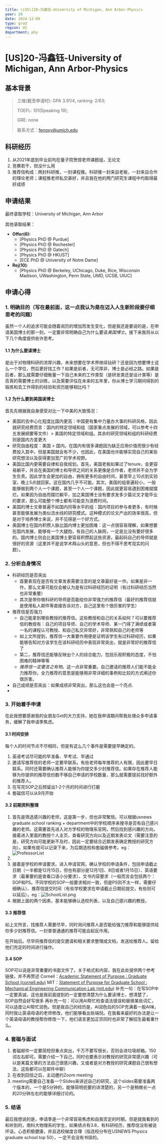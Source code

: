 ```yaml
---
title: \[US\]20-冯鑫钰-University of Michigan, Ann Arbor-Physics
year: 20
date: 2024-12-09
type: grad
region: US
department: phy
---
```


# \[US\]20-冯鑫钰-University of Michigan, Ann Arbor-Physics

## 基本背景

> 三维(截至申请时): GPA 3.91/4, ranking: 2/63;
>
> TOEFL: 101\(Speaking 19\);
>
> GRE: none
> 
> 联系方式：fengxy@umich.edu

## 科研经历
1. 从2021年底到毕业前均在量子院贺煜老师课题组，无论文
2. 竞赛若干，但没什么用
3. 推荐信构成：两封科研推，一封课程推。科研推一封来自老板，一封来自合作的理论老师；课程推老师私交甚好，并且我在他的两门研究生课程中均取得最好成绩
## 申请结果

最终录取学校：University of Michigan, Ann Arbor

其他录取结果：

* **Offer\(6\):**
  * \[Physics PhD @ Purdue\]
  * \[Physics PhD @ Rochester\]
  * \[Physics PhD @ Gatech\]
  * \[Physics PhD @ HKUST\]
  * \[ECE PhD @ University of Notre Dame\]
* **Rej\(10\)**:
  * \[Physics PhD @ Berkeley, UChicago, Duke, Rice, Wisconsin Madison, UWashington, Penn State, UMD, UCSB, UIUC\] 

## 申请心得

### 1. 明确目的（写在最前面，这一点我认为是在迈入人生新阶段要仔细思考的问题）
虽然一个人的追求可能会随着阅历的增加而发生变化，但是我还是要说的是，在申请美国博士的那一刻，一定要非常明确自己为什么要读*美国博士*。接下来我将从以下几个角度提供些许思考。
#### 1.1 为什么要读博士
是出于对物理科研的浓厚兴趣，未来想要在学术界继续钻研？还是因为想要博士这么一个学位，然后更好找工作？如果是前者，无可厚非，博士是必经之路。如果是后者，那么就需要仔细衡量一下自己未来的工作类型（是研发类还是设计类等）是否真的需要博士的训练，以及需要评估在未来的五年里，你从博士学习期间得到的锻炼和去工作得到的经验和资历能够相比吗？
#### 1.2 为什么要到美国读博士
首先先根据我自身感受对比一下中美的大致情况：
- 美国的去中心化程度比国内更高：中国更有集中力量办大事的科研风格，因此就研究经费而言：国内的特定领域和组（国家重点发展的领域，可以参考十四五发展纲要等文件）> 美国的特定领域和组。其余的研究领域和组的科研经费则是国内方差更大
- 研究自由程度：美国 > 国内。在国内有很多课题因为缺乏应用价值而很少有经费投入其中，但是美国就会有不少，也因此，在美国也许能够实现自己的某些研究想法以及获得更加宽广的学术视野。
- 美国比国内更需要自律和自我规划。首先，美国老板如果过了tenure，会更容易躺平，并且在美国的博士和导师之间的关系更像是合作者，老师并不会为学生负责。因此学生会更加的自由，拥有更多的自由时间，甚至早上10点到实验室，晚上5点就回家。这在国内几乎不可能。其次，美国的组普遍较小，一般能够做到两个人一个课题，甚至一个人一个课题，因此就更容易遇到困难就摆烂。如果因为自由而摆烂躺平，加之美国博士没有要求发多少篇论文才能毕业的要求，那么可能整个博士都有可能变为浪费时间。
- 美国的博士文章普遍不如国内同等水平的组：国内项目的参与者更多，有时候甚至能够发展为类似流水线的研究模式。这种模式的论文产出的效率很高，但是对于培养博士来说，并不见得是一个好方式。
- 美国博士在国内积攒人脉比国内博士更加困难：这一点很容易理解，如果想要在国内发展，能够有一个大腿抱，有自己的人脉网，一定是比没有要好很多的。国内博士则会比美国博士更容易积攒起这些资源，最起码自己的导师就是很好的资源（这里并不是说学术拜山头的意思，但也不得不思考现实的问题）。
### 2. 分析自身情况
- 科研经历是否突出
	- 首要表现在是否有文章发表需要注意的是文章最好是一作。如果是非一作，那么文章可能仅会被认为是有过科研经历的证明（有过科研经历当然也非常重要）
	- 其次是带你做科研的导师是否能给你非常强力的推荐信（最好的推荐信就是使用私人邮件等直接告诉对方，自己这里有个很厉害的学生）
- 推荐信是否强力
	- 自己能拿到哪些教授的推荐信。这些教授和自己的关系如何？可以要推荐信的教授有：自己的项目导师、自己的学术导师、某一门得了满绩或者第一名的课程认可教授、和自己私交非常好，非常熟知自己的老师等
	- 如上文所提到，推荐信一大重要作用便是证明该学生有过科研经历，如果能够告知对方该学生在该科研经历中表现非常突出，就是非常好的推荐信了
	- 第二，推荐信还能够反映出个人的综合能力，包括乐观积极的态度，不怕困难的精神等等
	- *推荐信一定要言之有物*。这一点非常重要。自己邀请的推荐人们能不能全力推荐你。全力推荐的意思是能够用非常详细的事例和比较的方式阐述你很厉害。
- 自己成绩是否突出：如果成绩非常突出，那么这也会是一个亮点.
- 
### 3. 开始着手申请
在此我想要感谢我的女朋友Gxt的大力支持，她在我申请期间帮我处理众多申请事务，缓解了我申请季焦虑。
#### 3.1 时间安排
每个人的时间节点不尽相同，但是有这么几个事件是需要提早确定的。
1. 英语考试尽可能的早准备、早考试、早通过
2. 邀请写推荐信的老师一定要早联系。有些老师每年推荐的人有限，因此要早日联系。同时还需要确认推荐人能够为你提交多少封推荐信。如果存在推荐人能够为你提供的推荐信份数不够自己申请的学校数量，那么就需要提前找好额外的推荐人。
3. 在写完SOP之后预留出1-2个月的时间进行打磨
4. 套磁信可以从9月开始
#### 3.2 前期资料整理
1. 首先是筛选感兴趣的老师，这是第一步，但也非常繁琐。可以根据usnews graduate school ranking + department中的学校顺序来搜寻是否有自己感兴趣的老师。这需要首先进入对方学校的物理系官网，然后找到感兴趣的方向，接着进入里面的教授个人主页，查看研究方向以及近期发表论文（需要注意的是，研究方向可能更新不及时，因此一定要结合近期发表确定教授的研究方向）。如果有就可以记录下来，为后期选校和套磁做参考。eg：![ProfessorList]([US]-20-fengxinyu/ProfessorList.png)
2. 
3. 接着是学校的申请要求。进入申请官网，确认学校的申请条件，包括申请截止日期（一半都是12月15日，但也有部分是12月1日、8日或者1月15日）、英语要求（最重要的是查看口语小分要求）、文书内容要求（一般而言会包括两个：SOP和PS。不同学校的SOP一般要求相对一致，但是PS则不太一样，需要仔细确认）、推荐信提交时间（有些学校要求在申请截止日期前提交，有些则可以延后）。eg：![SchoolList.png]([US]-20-fengxinyu/SchoolList.png)
4. 根据上面的两个因素，基本能够确认选校列表，以及自己感兴趣的教授。
#### 3.3 推荐信
如上文所言，找推荐人需要尽早，同时询问推荐人是否能给强力推荐和能够提供给你多少封推荐信。一封普普通通的推荐可能会起反作用。

在开始后。尽早将推荐信的提交邀请和相关要求整理成文档，发送给推荐人。留给他们充足的时间进行操作。
#### 3.4 SOP
SOP可以说是非常重要的书面文件了。关于格式和内容，我在此处提供两个参考链接，并不再赘述
Cornell：[Academic Statement of Purpose : Graduate School (cornell.edu)](https://gradschool.cornell.edu/admissions/prepare/statements-of-purpose/#:~:text=What%20is%20it?%20Each%20applicant%20must%20submit%20an%20academic%20statement)
MIT：[Statement of Purpose for Graduate School : Mechanical Engineering Communication Lab (mit.edu)](https://mitcommlab.mit.edu/meche/commkit/statement-of-purpose-for-graduate-school/)
补充一句：在写SOP中一定要真诚，这也是我前面提到的一定要想清楚为什么要读博士，想清楚了，SOP自然会好写很多
再补充一句：可以用AI帮忙检查语法错误和替换某些词汇，可以适度让AI帮忙润色。但是我自己的经历是，AI润色后的SOP充满着一股AI味，同时我让英语母语的老师修改，他们能够看出些端倪。在我看来最好的办法是让一个英语母语的教授帮你修改一下，他们语言更加正宗同时也非常了解招生最看重什么。

### 4. 套磁与面试
1. 套磁邮件一定要简短但重点突出，千万不要写很长，否则会进垃圾邮箱。150词左右即可。需要介绍一下自己，同时也要表示对教授的研究非常感兴趣（可以是某篇文章的方法自己很感兴趣，又或者是对方教授的研究课题自己很有想法，这些都可以在邮件中聊）
2. 在收到回信之后，主动邀约Zoom meeting
3. meeting需要自己准备一个Slides来讲述自己的研究，这个slides需要准备两个版本的，一个是5分钟的，能够简明扼要的讲清楚的，另一个是稍微长一点的20分钟左右的能够详细讨论的。

### 5. 结语
最后我想说的是，申请季是一个非常容易焦虑和自我否定的时期。但是就我看到的和听到的，南科大物理系的学生，如果绩点有3.8，有科研经历，推荐信没有被说坏话，心态积极健康，并且选校梯度合理（指选校分布在USNEWS Physics graduate school top 50），一定不会没有书牍的。

